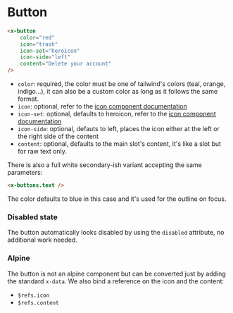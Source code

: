 # Button

```html
<x-button
    color="red"
    icon="trash"
    icon-set="heroicon"
    icon-side="left"
    content="Delete your account"
/>
```

* `color`: required, the color must be one of tailwind's colors (teal, orange, indigo...), it can also be a custom color as long as it follows the same format.
* `icon`: optional, refer to the [icon component documentation]()
* `icon-set`:  optional, defaults to heroicon, refer to the [icon component documentation]()
* `icon-side`: optional, defauts to left, places the icon either at the left or the right side of the content
* `content`: optional, defaults to the main slot's content, it's like a slot but for raw text only.

There is also a full white secondary-ish variant accepting the same parameters:
```html
<x-buttons.text />
```
The color defaults to blue in this case and it's used for the outline on focus.

### Disabled state
The button automatically looks disabled by using the `disabled` attribute, no additional work needed.

### Alpine
The button is not an alpine component but can be converted just by adding the standard `x-data`. We also bind a reference on the icon and the content:

* `$refs.icon`
* `$refs.content`
